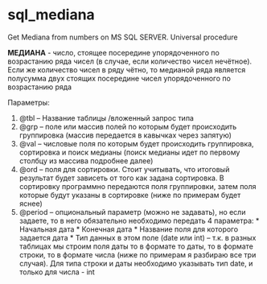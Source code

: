 # sql_mediana

Get Mediana from numbers on MS SQL SERVER. Universal procedure

**МЕДИАНА** - число, стоящее посередине упорядоченного по возрастанию ряда чисел (в случае, если количество чисел нечётное). 
Если же количество чисел в ряду		чётно, то медианой ряда является полусумма двух стоящих посередине чисел упорядоченного по возрастанию ряда

Параметры:
1.	@tbl – Название таблицы /вложенный запрос типа
2.	@grp – поле или массив полей по которым будет происходить группировка (массив передается в кавычках через запятую)
3.	@val – числовые поля по которым будет происходить группировка, сортировка и поиск медианы (поиск медианы идет по первому столбцу из массива подробнее далее)
4.	@ord – поля для сортировки. Стоит учитывать, что итоговый результат будет зависеть от того как задана сортировка. В сортировку программно передаются поля группировки, затем поля которые будут указаны в сортировке (ниже по примерам будет яснее)
5.	@period – опциональный параметр (можно не задавать), но если задаете, то в него обязательно необходимо передать 4 параметра:
		*	Начальная дата
		*	Конечная дата
		*	Название поля для которого задается дата
		*	Тип данных в этом поле (date или int) – т.к. в разных таблицах мы строим поля даты то в формате то даты, то в формате строки, то в формате числа (ниже по примерам я разбираю все три случая). Для типа строки и даты необходимо указывать тип date, и только для числа - int
